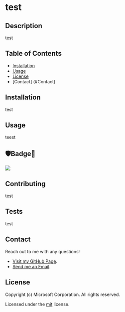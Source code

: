  
# test

## Description
    
test
    
    
## Table of Contents
    
* [Installation](#installation)
* [Usage](#Usage)
* [License](#License)
* [Contact] (#Contact)
    
    
## Installation
    
test
    
    
## Usage
    
teest    
    

## 🛡Badge📛

![](https://img.shields.io/badge/test-testing-red)
    
        
## Contributing
        
test
    
        
## Tests
    
test
    
    
## Contact
    
Reach out to me with any questions!
    
* [Visit my GitHub Page](https://github.com/q118).
* [Send me an Email](mailto:shelbyfish91@gmail.com).


## License

Copyright (c) Microsoft Corporation. All rights reserved.

Licensed under the [mit](https://choosealicense.com/licenses/mit/) license.


